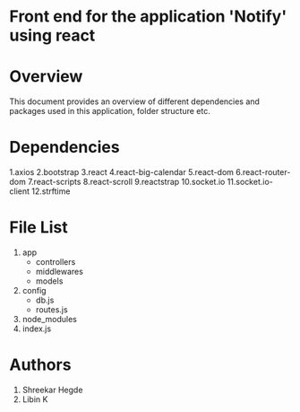 # Front end for the application 'Notify' using react
# Overview 
This document provides an overview of different dependencies and packages used in this application, folder structure etc.
# Dependencies
1.axios
2.bootstrap
3.react
4.react-big-calendar
5.react-dom
6.react-router-dom
7.react-scripts
8.react-scroll
9.reactstrap
10.socket.io
11.socket.io-client
12.strftime

# File List
1. app
   - controllers
   - middlewares
   - models
2. config
   - db.js
   - routes.js
3. node_modules
4. index.js 

# Authors
1. Shreekar Hegde
2. Libin K



